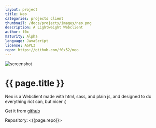 ```yaml
---
layout: project
title: Neo
categories: projects client
thumbnail: /docs/projects/images/neo.png
description: A Lightweight Webclient
author: f0x
maturity: Alpha
language: JavaScript
license: AGPL3
repo: https://github.com/f0x52/neo
---
```


![screenshot](/docs/projects/images/neo.png "{{ page.title }}")

# {{ page.title }}
Neo is a Webclient made with html, sass, and plain js, and designed to do everything riot can, but nicer :)

Get it from [github](https://github.com/f0x52/neo)

Repository: <{{page.repo}}>
